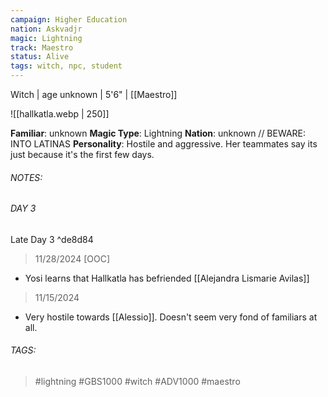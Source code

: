 ```yaml
---
campaign: Higher Education
nation: Askvadjr
magic: Lightning
track: Maestro
status: Alive
tags: witch, npc, student
---
```

Witch | age unknown | 5'6" | [[Maestro]]

![[hallkatla.webp | 250]]

**Familiar**: unknown
**Magic Type**: Lightning
**Nation**: unknown
// BEWARE: INTO LATINAS
**Personality**: Hostile and aggressive. Her teammates say its just because it's the first few days. 
###### NOTES: 

###### DAY 3
Late Day 3 ^de8d84
>11/28/2024 [OOC]

- Yosi learns that Hallkatla has befriended [[Alejandra Lismarie Avilas]]

> 11/15/2024

- Very hostile towards [[Alessio]]. Doesn't seem very fond of familiars at all. 

###### TAGS:
>  #lightning #GBS1000 #witch #ADV1000 #maestro 